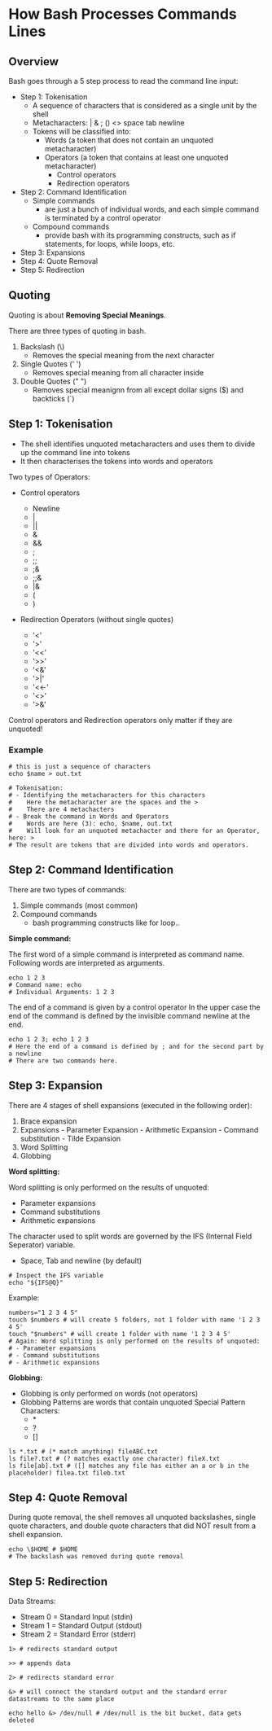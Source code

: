 # How Bash Processes Commands Lines

## Overview

Bash goes through a 5 step process to read the command line input:

- Step 1: Tokenisation
  - A sequence of characters that is considered as a single unit by the shell
  - Metacharacters: | & ; () <> space tab newline
  - Tokens will be classified into:
    - Words (a token that does not contain an unquoted metacharacter)
    - Operators (a token that contains at least one unquoted metacharacter)
      - Control operators
      - Redirection operators
- Step 2: Command Identification
  - Simple commands
    - are just a bunch of individual words, and each simple command is terminated by a control operator
  - Compound commands
    - provide bash with its programming constructs, such as if statements, for loops, while loops, etc.
- Step 3: Expansions
- Step 4: Quote Removal
- Step 5: Redirection

## Quoting

Quoting is about **Removing Special Meanings**.

There are three types of quoting in bash.

1. Backslash (\\)
   - Removes the special meaning from the next character
2. Single Quotes (' ')
   - Removes special meaning from all character inside
3. Double Quotes (" ")
   - Removes special meanignn from all except dollar signs ($) and backticks (`)  

## Step 1: Tokenisation

- The shell identifies unquoted metacharacters and uses them to divide up the command line into tokens
- It then characterises the tokens into words and operators

Two types of Operators:

- Control operators
  - Newline
  - |
  - ||
  - &
  - &&
  - ;
  - ;;
  - ;&
  - ;;&
  - |&
  - (
  - )

- Redirection Operators (without single quotes)
  - '<'
  - '>'
  - '<<'
  - '>>'
  - '<&'
  - '>|'
  - '<<-'
  - '<>'
  - '>&'

Control operators and Redirection operators only matter if they are unquoted!

### Example

```SHELL
# this is just a sequence of characters
echo $name > out.txt

# Tokenisation:
# - Identifying the metacharacters for this characters
#    Here the metacharacter are the spaces and the >
#    There are 4 metachacters
# - Break the command in Words and Operators
#    Words are here (3): echo, $name, out.txt
#    Will look for an unquoted metachacter and there for an Operator, here: >
# The result are tokens that are divided into words and operators.
```

## Step 2: Command Identification

There are two types of commands:

1. Simple commands (most common)
2. Compound commands
    - bash programming constructs like for loop..

**Simple command:**

The first word of a simple command is interpreted as command name.
Following words are interpreted as arguments.

```SHELL
echo 1 2 3
# Command name: echo
# Individual Arguments: 1 2 3
```

The end of a command is given by a control operator
In the upper case the end of the command is defined by the invisible command newline at the end.

```SHELL
echo 1 2 3; echo 1 2 3
# Here the end of a command is defined by ; and for the second part by a newline
# There are two commands here.
```

## Step 3: Expansion

There are 4 stages of shell expansions (executed in the following order):

  1. Brace expansion
  2. Expansions
    - Parameter Expansion
    - Arithmetic Expansion
    - Command substitution
    - Tilde Expansion
  3. Word Splitting
  4. Globbing

**Word splitting:**

Word splitting is only performed on the results of unquoted:

- Parameter expansions
- Command substitutions
- Arithmetic expansions

The character used to split words are governed by the IFS (Internal Field Seperator) variable.

- Space, Tab and newline (by default)

```SHELL
# Inspect the IFS variable
echo "${IFS@Q}"
```

Example:

```SHELL
numbers="1 2 3 4 5"
touch $numbers # will create 5 folders, not 1 folder with name '1 2 3 4 5'
touch "$numbers" # will create 1 folder with name '1 2 3 4 5'
# Again: Word splitting is only performed on the results of unquoted:
# - Parameter expansions
# - Command substitutions
# - Arithmetic expansions
```

**Globbing:**

- Globbing is only performed on words (not operators)
- Globbing Patterns are words that contain unquoted Special Pattern Characters:
  - \*
  - ?
  - []

```SHELL
ls *.txt # (* match anything) fileABC.txt
ls file?.txt # (? matches exactly one character) fileX.txt
ls file[ab].txt # ([] matches any file has either an a or b in the placeholder) filea.txt fileb.txt
```

## Step 4: Quote Removal

During quote removal, the shell removes all unquoted backslashes, single quote characters, and double quote characters that did NOT result from a shell expansion.

```SHELL
echo \$HOME # $HOME
# The backslash was removed during quote removal
```

## Step 5: Redirection

Data Streams:

- Stream 0 = Standard Input (stdin)
- Stream 1 = Standard Output (stdout)
- Stream 2 = Standard Error (stderr)

```SHELL
1> # redirects standard output
```

```SHELL
>> # appends data
```

```SHELL
2> # redirects standard error
```

```SHELL
&> # will connect the standard output and the standard error datastreams to the same place
```

```SHELL
echo hello &> /dev/null # /dev/null is the bit bucket, data gets deleted
```
